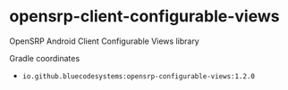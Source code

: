 # opensrp-client-configurable-views
OpenSRP Android Client Configurable Views library

Gradle coordinates
- `io.github.bluecodesystems:opensrp-configurable-views:1.2.0`
